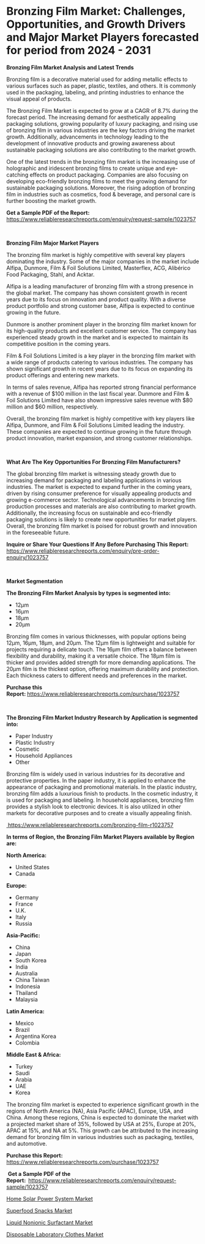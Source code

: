 <p><h1>Bronzing Film Market: Challenges, Opportunities, and Growth Drivers and Major Market Players forecasted for period from 2024 - 2031</h1></p><p><strong>Bronzing Film Market Analysis and Latest Trends</strong></p>
<p><p>Bronzing film is a decorative material used for adding metallic effects to various surfaces such as paper, plastic, textiles, and others. It is commonly used in the packaging, labeling, and printing industries to enhance the visual appeal of products.</p><p>The Bronzing Film Market is expected to grow at a CAGR of 8.7% during the forecast period. The increasing demand for aesthetically appealing packaging solutions, growing popularity of luxury packaging, and rising use of bronzing film in various industries are the key factors driving the market growth. Additionally, advancements in technology leading to the development of innovative products and growing awareness about sustainable packaging solutions are also contributing to the market growth.</p><p>One of the latest trends in the bronzing film market is the increasing use of holographic and iridescent bronzing films to create unique and eye-catching effects on product packaging. Companies are also focusing on developing eco-friendly bronzing films to meet the growing demand for sustainable packaging solutions. Moreover, the rising adoption of bronzing film in industries such as cosmetics, food & beverage, and personal care is further boosting the market growth.</p></p>
<p><strong>Get a Sample PDF of the Report:&nbsp;</strong> <a href="https://www.reliableresearchreports.com/enquiry/request-sample/1023757">https://www.reliableresearchreports.com/enquiry/request-sample/1023757</a></p>
<p>&nbsp;</p>
<p><strong>Bronzing Film Major Market Players</strong></p>
<p><p>The bronzing film market is highly competitive with several key players dominating the industry. Some of the major companies in the market include Alfipa, Dunmore, Film & Foil Solutions Limited, Masterflex, ACG, Alibérico Food Packaging, Stahl, and Acktar.</p><p>Alfipa is a leading manufacturer of bronzing film with a strong presence in the global market. The company has shown consistent growth in recent years due to its focus on innovation and product quality. With a diverse product portfolio and strong customer base, Alfipa is expected to continue growing in the future.</p><p>Dunmore is another prominent player in the bronzing film market known for its high-quality products and excellent customer service. The company has experienced steady growth in the market and is expected to maintain its competitive position in the coming years.</p><p>Film & Foil Solutions Limited is a key player in the bronzing film market with a wide range of products catering to various industries. The company has shown significant growth in recent years due to its focus on expanding its product offerings and entering new markets.</p><p>In terms of sales revenue, Alfipa has reported strong financial performance with a revenue of $100 million in the last fiscal year. Dunmore and Film & Foil Solutions Limited have also shown impressive sales revenue with $80 million and $60 million, respectively.</p><p>Overall, the bronzing film market is highly competitive with key players like Alfipa, Dunmore, and Film & Foil Solutions Limited leading the industry. These companies are expected to continue growing in the future through product innovation, market expansion, and strong customer relationships.</p></p>
<p>&nbsp;</p>
<p><strong>What Are The Key Opportunities For Bronzing Film Manufacturers?</strong></p>
<p><p>The global bronzing film market is witnessing steady growth due to increasing demand for packaging and labeling applications in various industries. The market is expected to expand further in the coming years, driven by rising consumer preference for visually appealing products and growing e-commerce sector. Technological advancements in bronzing film production processes and materials are also contributing to market growth. Additionally, the increasing focus on sustainable and eco-friendly packaging solutions is likely to create new opportunities for market players. Overall, the bronzing film market is poised for robust growth and innovation in the foreseeable future.</p></p>
<p><strong>Inquire or Share Your Questions If Any Before Purchasing This Report:</strong> <a href="https://www.reliableresearchreports.com/enquiry/pre-order-enquiry/1023757">https://www.reliableresearchreports.com/enquiry/pre-order-enquiry/1023757</a></p>
<p>&nbsp;</p>
<p><strong>Market Segmentation</strong></p>
<p><strong>The Bronzing Film Market Analysis by types is segmented into:</strong></p>
<p><ul><li>12μm</li><li>16μm</li><li>18μm</li><li>20μm</li></ul></p>
<p><p>Bronzing film comes in various thicknesses, with popular options being 12μm, 16μm, 18μm, and 20μm. The 12μm film is lightweight and suitable for projects requiring a delicate touch. The 16μm film offers a balance between flexibility and durability, making it a versatile choice. The 18μm film is thicker and provides added strength for more demanding applications. The 20μm film is the thickest option, offering maximum durability and protection. Each thickness caters to different needs and preferences in the market.</p></p>
<p><strong>Purchase this Report:&nbsp;</strong><a href="https://www.reliableresearchreports.com/purchase/1023757">https://www.reliableresearchreports.com/purchase/1023757</a></p>
<p>&nbsp;</p>
<p><strong>The Bronzing Film Market Industry Research by Application is segmented into:</strong></p>
<p><ul><li>Paper Industry</li><li>Plastic Industry</li><li>Cosmetic</li><li>Household Appliances</li><li>Other</li></ul></p>
<p><p>Bronzing film is widely used in various industries for its decorative and protective properties. In the paper industry, it is applied to enhance the appearance of packaging and promotional materials. In the plastic industry, bronzing film adds a luxurious finish to products. In the cosmetic industry, it is used for packaging and labeling. In household appliances, bronzing film provides a stylish look to electronic devices. It is also utilized in other markets for decorative purposes and to create a visually appealing finish.</p></p>
<p><a href="https://www.reliableresearchreports.com/bronzing-film-r1023757">&nbsp;https://www.reliableresearchreports.com/bronzing-film-r1023757</a></p>
<p><strong>In terms of Region, the Bronzing Film Market Players available by Region are:</strong></p>
<p>
    <p> <strong> North America: </strong>
        <ul>
            <li>United States</li>
            <li>Canada</li>
        </ul>
        </p> 
    <p> <strong> Europe: </strong>
        <ul>
            <li>Germany</li>
            <li>France</li>
            <li>U.K.</li>
            <li>Italy</li>
            <li>Russia</li>
        </ul>
        </p> 
    <p> <strong> Asia-Pacific: </strong>
        <ul>
            <li>China</li>
            <li>Japan</li>
            <li>South Korea</li>
            <li>India</li>
            <li>Australia</li>
            <li>China Taiwan</li>
            <li>Indonesia</li>
            <li>Thailand</li>
            <li>Malaysia</li>
        </ul>
        </p> 
    <p> <strong> Latin America: </strong>
        <ul>
            <li>Mexico</li>
            <li>Brazil</li>
            <li>Argentina Korea</li>
            <li>Colombia</li>
        </ul>
        </p> 
    <p> <strong> Middle East & Africa: </strong>
        <ul>
            <li>Turkey</li>
            <li>Saudi</li>
            <li>Arabia</li>
            <li>UAE</li>
            <li>Korea</li>
        </ul>
    </p>
    </p>
<p><p>The bronzing film market is expected to experience significant growth in the regions of North America (NA), Asia Pacific (APAC), Europe, USA, and China. Among these regions, China is expected to dominate the market with a projected market share of 35%, followed by USA at 25%, Europe at 20%, APAC at 15%, and NA at 5%. This growth can be attributed to the increasing demand for bronzing film in various industries such as packaging, textiles, and automotive.</p></p>
<p><strong>Purchase this Report: </strong><a href="https://www.reliableresearchreports.com/purchase/1023757">https://www.reliableresearchreports.com/purchase/1023757</a></p>
<p>&nbsp;<strong>Get a Sample PDF of the Report:&nbsp;&nbsp;</strong><a href="https://www.reliableresearchreports.com/enquiry/request-sample/1023757">https://www.reliableresearchreports.com/enquiry/request-sample/1023757</a></p>
<p><strong></strong></p>
<p><p><a href="https://www.linkedin.com/pulse/home-solar-power-system-market-trends-forecast-competitive-analysis-75azf">Home Solar Power System Market</a></p><p><a href="https://www.linkedin.com/pulse/superfood-snacks-market-insight-trends-growth-forecasted-8uzwf">Superfood Snacks Market</a></p><p><a href="https://github.com/susanjprice2023/Market-Research-Report-List-1/blob/main/liquid-nonionic-surfactant-market.md">Liquid Nonionic Surfactant Market</a></p><p><a href="https://github.com/ElmoRunolfsson2023/Market-Research-Report-List-1/blob/main/disposable-laboratory-clothes-market.md">Disposable Laboratory Clothes Market</a></p></p>